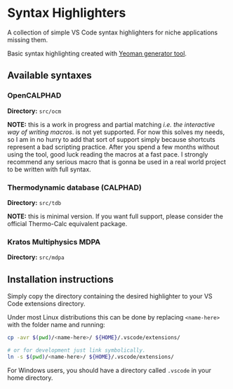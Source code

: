 # Syntax Highlighters

A collection of simple VS Code syntax highlighters for niche applications missing them.

Basic syntax highlighting created with [Yeoman generator tool](https://yeoman.io/).

## Available syntaxes

### OpenCALPHAD

**Directory:** `src/ocm`

**NOTE:** this is a work in progress and partial matching *i.e. the interactive way of writing macros*. is not yet supported. For now this solves my needs, so I am in no hurry to add that sort of support simply because shortcuts represent a bad scripting practice. After you spend a few months without using the tool, good luck reading the macros at a fast pace. I strongly recommend any serious macro that is gonna be used in a real world project to be written with full syntax.

### Thermodynamic database (CALPHAD)

**Directory:** `src/tdb`

**NOTE:** this is minimal version. If you want full support, please consider the official Thermo-Calc equivalent package.

### Kratos Multiphysics MDPA

**Directory:** `src/mdpa`

## Installation instructions

Simply copy the directory containing the desired highlighter to your VS Code extensions directory.

Under most Linux distributions this can be done by replacing `<name-here>` with the folder name and running:

```bash
cp -avr $(pwd)/<name-here>/ ${HOME}/.vscode/extensions/

# or for development just link symbolically.
ln -s $(pwd)/<name-here>/ ${HOME}/.vscode/extensions/
```

For Windows users, you should have a directory called `.vscode` in your home directory.
